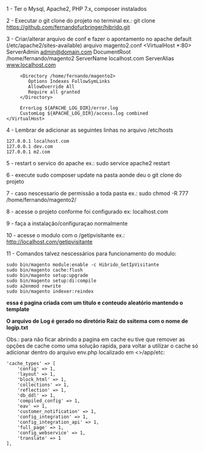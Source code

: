 1 - Ter o Mysql, Apache2, PHP 7.x, composer instalados

2 - Executar o git clone do projeto no terminal ex.: git clone https://github.com/fernandofurbringer/hibrido.git

3 - Criar/alterar arquivo de conf e fazer o apontamento no apache default (/etc/apache2/sites-available) arquivo magento2.conf
    <VirtualHost *:80>
         ServerAdmin admin@domain.com
         DocumentRoot /home/fernando/magento2
         ServerName localhost.com
         ServerAlias www.localhost.com

         <Directory /home/fernando/magento2>
            Options Indexes FollowSymLinks
            AllowOverride All
            Require all granted
         </Directory>

         ErrorLog ${APACHE_LOG_DIR}/error.log
         CustomLog ${APACHE_LOG_DIR}/access.log combined
    </VirtualHost>
    
4 - Lembrar de adicionar as seguintes linhas no arquivo /etc/hosts

    127.0.0.1 localhost.com
    127.0.0.1 dev.com
    127.0.0.1 m2.com
    
5 - restart o servico do apache ex.: sudo service apache2 restart

6 - execute sudo composer update na pasta aonde deu o git clone do projeto

7 - caso nescessario de permissão a toda pasta ex.: sudo chmod -R 777 /home/fernando/magento2/

8 - acesse o projeto conforme foi configurado ex: localhost.com

9 - faça a instalação/configuraçao normalmente

10 - acesse o modulo com o <link>/getipvisitante
ex.: http://localhost.com/getipvisitante

11 - Comandos talvez nescessários para funcionamento do modulo:

    sudo bin/magento module:enable -c Hibrido_GetIpVisitante
    sudo bin/magento cache:flush
    sudo bin/magento setup:upgrade
    sudo bin/magento setup:di:compile
    sudo a2enmod rewrite
    sudo bin/magento indexer:reindex

**essa é pagina criada com um titulo e conteudo aleatório mantendo o template**

**O arquivo de Log é gerado no diretório Raiz do ssitema com o nome de logip.txt**

Obs.: para não ficar abrindo a pagina em cache eu tive que remover as opções de cache como uma solução rapida, para voltar a utilizar o cache só adicionar dentro do arquivo env.php localizado em <<magento project>>/app/etc:
    
    'cache_types' => [
        'config' => 1,
        'layout' => 1,
        'block_html' => 1,
        'collections' => 1,
        'reflection' => 1,
        'db_ddl' => 1,
        'compiled_config' => 1,
        'eav' => 1,
        'customer_notification' => 1,
        'config_integration' => 1,
        'config_integration_api' => 1,
        'full_page' => 1,
        'config_webservice' => 1,
        'translate' => 1
    ],

    
    
